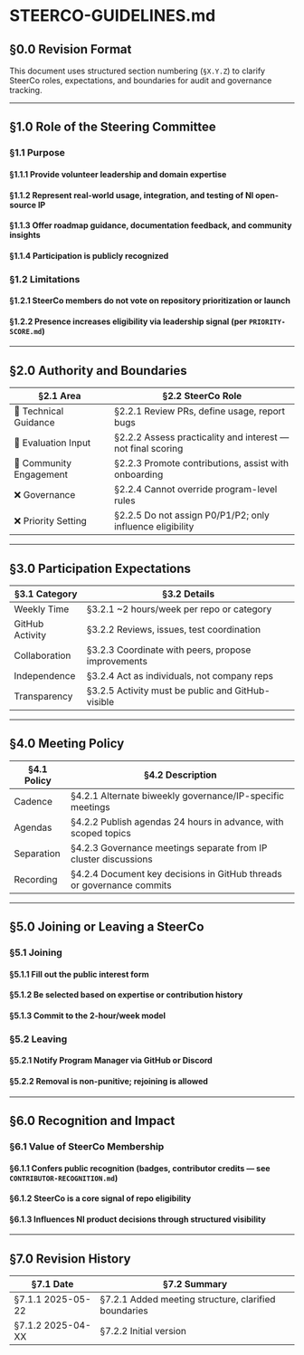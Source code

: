 # STEERCO-GUIDELINES.md

## §0.0 Revision Format

This document uses structured section numbering (`§X.Y.Z`) to clarify SteerCo roles, expectations, and boundaries for audit and governance tracking.

---

## §1.0 Role of the Steering Committee

### §1.1 Purpose

#### §1.1.1 Provide volunteer leadership and domain expertise  
#### §1.1.2 Represent real-world usage, integration, and testing of NI open-source IP  
#### §1.1.3 Offer roadmap guidance, documentation feedback, and community insights  
#### §1.1.4 Participation is publicly recognized

### §1.2 Limitations

#### §1.2.1 SteerCo members do not vote on repository prioritization or launch  
#### §1.2.2 Presence increases eligibility via leadership signal (per `PRIORITY-SCORE.md`)

---

## §2.0 Authority and Boundaries

| §2.1 Area | §2.2 SteerCo Role |
|----------|--------------------|
| 🧪 Technical Guidance | §2.2.1 Review PRs, define usage, report bugs |
| 🧭 Evaluation Input | §2.2.2 Assess practicality and interest — not final scoring |
| 🔀 Community Engagement | §2.2.3 Promote contributions, assist with onboarding |
| ❌ Governance | §2.2.4 Cannot override program-level rules |
| ❌ Priority Setting | §2.2.5 Do not assign P0/P1/P2; only influence eligibility |

---

## §3.0 Participation Expectations

| §3.1 Category | §3.2 Details |
|---------------|-------------|
| Weekly Time | §3.2.1 ~2 hours/week per repo or category |
| GitHub Activity | §3.2.2 Reviews, issues, test coordination |
| Collaboration | §3.2.3 Coordinate with peers, propose improvements |
| Independence | §3.2.4 Act as individuals, not company reps |
| Transparency | §3.2.5 Activity must be public and GitHub-visible |

---

## §4.0 Meeting Policy

| §4.1 Policy | §4.2 Description |
|-------------|------------------|
| Cadence | §4.2.1 Alternate biweekly governance/IP-specific meetings |
| Agendas | §4.2.2 Publish agendas 24 hours in advance, with scoped topics |
| Separation | §4.2.3 Governance meetings separate from IP cluster discussions |
| Recording | §4.2.4 Document key decisions in GitHub threads or governance commits |

---

## §5.0 Joining or Leaving a SteerCo

### §5.1 Joining

#### §5.1.1 Fill out the public interest form  
#### §5.1.2 Be selected based on expertise or contribution history  
#### §5.1.3 Commit to the 2-hour/week model

### §5.2 Leaving

#### §5.2.1 Notify Program Manager via GitHub or Discord  
#### §5.2.2 Removal is non-punitive; rejoining is allowed

---

## §6.0 Recognition and Impact

### §6.1 Value of SteerCo Membership

#### §6.1.1 Confers public recognition (badges, contributor credits — see `CONTRIBUTOR-RECOGNITION.md`)  
#### §6.1.2 SteerCo is a core signal of repo eligibility  
#### §6.1.3 Influences NI product decisions through structured visibility

---

## §7.0 Revision History

| §7.1 Date | §7.2 Summary |
|-----------|--------------|
| §7.1.1 2025-05-22 | §7.2.1 Added meeting structure, clarified boundaries |
| §7.1.2 2025-04-XX | §7.2.2 Initial version |
